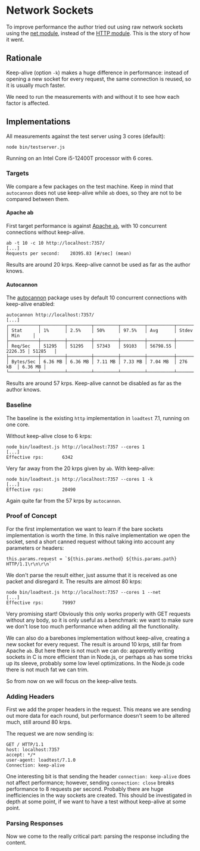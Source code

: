 # Network Sockets

To improve performance the author tried out using raw network sockets
using the [net module](https://nodejs.org/api/net.html),
instead of the [HTTP module](https://nodejs.org/api/http.html).
This is the story of how it went.

## Rationale

Keep-alive (option `-k`) makes a huge difference in performance:
instead of opening a new socket for every request,
the same connection is reused,
so it is usually much faster.

We need to run the measurements with and without it
to see how each factor is affected.

## Implementations

All measurements against the test server using 3 cores (default):

```
node bin/testserver.js
```

Running on an Intel Core i5-12400T processor with 6 cores.

### Targets

We compare a few packages on the test machine.
Keep in mind that `autocannon` does not use keep-alive while `ab` does,
so they are not to be compared between them.

#### Apache ab

First target performance is against [Apache `ab`](https://httpd.apache.org/docs/2.4/programs/ab.html),
with 10 concurrent connections without keep-alive.

```
ab -t 10 -c 10 http://localhost:7357/
[...]
Requests per second:    20395.83 [#/sec] (mean)
```

Results are around 20 krps.
Keep-alive cannot be used as far as the author knows.

#### Autocannon

The [autocannon](https://www.npmjs.com/package/autocannon) package uses by default
10 concurrent connections with keep-alive enabled:

```
autocannon http://localhost:7357/
[...]
┌───────────┬─────────┬─────────┬─────────┬─────────┬──────────┬─────────┬─────────┐
│ Stat      │ 1%      │ 2.5%    │ 50%     │ 97.5%   │ Avg      │ Stdev   │ Min     │
├───────────┼─────────┼─────────┼─────────┼─────────┼──────────┼─────────┼─────────┤
│ Req/Sec   │ 51295   │ 51295   │ 57343   │ 59103   │ 56798.55 │ 2226.35 │ 51285   │
├───────────┼─────────┼─────────┼─────────┼─────────┼──────────┼─────────┼─────────┤
│ Bytes/Sec │ 6.36 MB │ 6.36 MB │ 7.11 MB │ 7.33 MB │ 7.04 MB  │ 276 kB  │ 6.36 MB │
└───────────┴─────────┴─────────┴─────────┴─────────┴──────────┴─────────┴─────────┘
```

Results are around 57 krps.
Keep-alive cannot be disabled as far as the author knows.

### Baseline

The baseline is the existing `http` implementation in `loadtest` 7.1,
running on one core.

Without keep-alive close to 6 krps:

```
node bin/loadtest.js http://localhost:7357 --cores 1
[...]
Effective rps:       6342
```

Very far away from the 20 krps given by `ab`.
With keep-alive:

```
node bin/loadtest.js http://localhost:7357 --cores 1 -k
[...]
Effective rps:       20490
```

Again quite far from the 57 krps by `autocannon`.

### Proof of Concept

For the first implementation we want to learn if the bare sockets implementation is worth the time.
In this naïve implementation we open the socket,
send a short canned request without taking into account any parameters or headers:

```
this.params.request = `${this.params.method} ${this.params.path} HTTP/1.1\r\n\r\n`
```

We don't parse the result either,
just assume that it is received as one packet
and disregard it.
The results are almost 80 krps:

```
node bin/loadtest.js http://localhost:7357 --cores 1 --net
[...]
Effective rps:       79997
```

Very promising start!
Obviously this only works properly with GET requests without any body,
so it is only useful as a benchmark:
we want to make sure we don't lose too much performance when adding all the functionality.

We can also do a barebones implementation without keep-alive,
creating a new socket for every request.
The result is around 10 krps,
still far from Apache `ab`.
But here there is not much we can do:
apparently writing sockets in C is more efficient than in Node.js,
or perhaps `ab` has some tricks up its sleeve,
probably some low level optimizations.
In the Node.js code there is not much fat we can trim.

So from now on we will focus on the keep-alive tests.

### Adding Headers

First we add the proper headers in the request.
This means we are sending out more data for each round,
but performance doesn't seem to be altered much,
still around 80 krps.

The request we are now sending is:

```
GET / HTTP/1.1
host: localhost:7357
accept: */*
user-agent: loadtest/7.1.0
Connection: keep-alive

```

One interesting bit is that sending the header `connection: keep-alive`
does not affect performance;
however, sending `connection: close` breaks performance to 8 requests per second.
Probably there are huge inefficiencies in the way sockets are created.
This should be investigated in depth at some point,
if we want to have a test without keep-alive at some point.

### Parsing Responses

Now we come to the really critical part:
parsing the response including the content.

